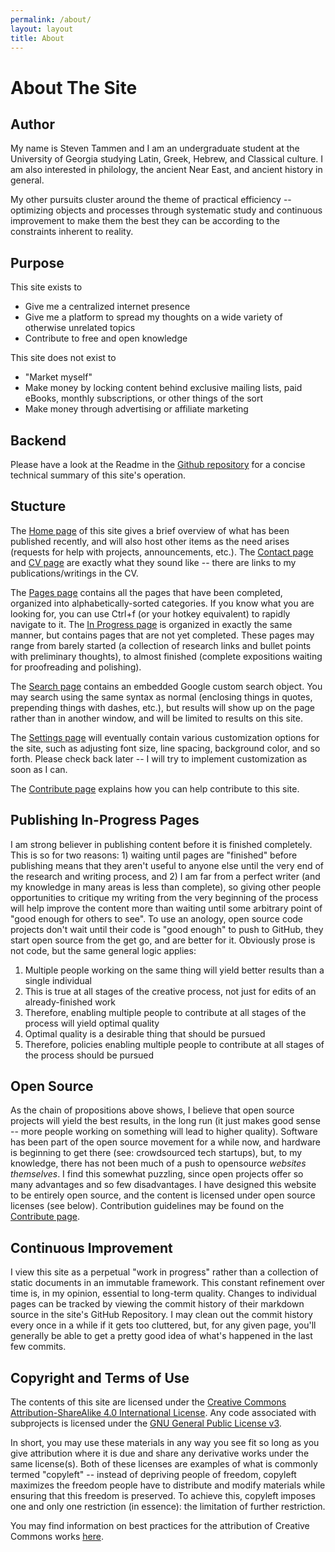 ```yaml
---
permalink: /about/
layout: layout
title: About
---
```


<h1 class="center"> About The Site </h1>

## Author

My name is Steven Tammen and I am an undergraduate student at the University of Georgia studying Latin, Greek, Hebrew, and Classical culture. I am also interested in philology, the ancient Near East, and ancient history in general.

My other pursuits cluster around the theme of practical efficiency -- optimizing objects and processes through systematic study and continuous improvement to make them the best they can be according to the constraints inherent to reality.

## Purpose

This site exists to

- Give me a centralized internet presence
- Give me a platform to spread my thoughts on a wide variety of otherwise unrelated topics
- Contribute to free and open knowledge

This site does not exist to

- "Market myself"
- Make money by locking content behind exclusive mailing lists, paid eBooks, monthly subscriptions, or other things of the sort
- Make money through advertising or affiliate marketing

## Backend

Please have a look at the Readme in the [Github repository](https://github.com/StevenTammen/steventammen.github.io) for a concise technical summary of this site's operation.

## Stucture

The [Home page](https://steventammen.com/) of this site gives a brief overview of what has been published recently, and will also host other items as the need arises (requests for help with projects, announcements, etc.). The [Contact page](https://steventammen.com/contact/) and [CV page](https://steventammen.com/CV.pdf) are exactly what they sound like -- there are links to my publications/writings in the CV.

The [Pages page](https://steventammen.com/pages/) contains all the pages that have been completed, organized into alphabetically-sorted categories. If you know what you are looking for, you can use Ctrl+f (or your hotkey equivalent) to rapidly navigate to it. The [In Progress page](https://steventammen.com/in-progress/) is organized in exactly the same manner, but contains pages that are not yet completed. These pages may range from barely started (a collection of research links and bullet points with preliminary thoughts), to almost finished (complete expositions waiting for proofreading and polishing).

The [Search page](https://steventammen.com/search/) contains an embedded Google custom search object. You may search using the same syntax as normal (enclosing things in quotes, prepending things with dashes, etc.), but results will show up on the page rather than in another window, and will be limited to results on this site.

The [Settings page](https://steventammen.com/settings/) will eventually contain various customization options for the site, such as adjusting font size, line spacing, background color, and so forth. Please check back later -- I will try to implement customization as soon as I can.

The [Contribute page](https://steventammen.com/contribution-guidelines/) explains how you can help contribute to this site.

## Publishing In-Progress Pages

I am strong believer in publishing content before it is finished completely. This is so for two reasons: 1) waiting until pages are "finished" before publishing means that they aren't useful to anyone else until the very end of the research and writing process, and 2) I am far from a perfect writer (and my knowledge in many areas is less than complete), so giving other people opportunities to critique my writing from the very beginning of the process will help improve the content more than waiting until some arbitrary point of "good enough for others to see". To use an anology, open source code projects don't wait until their code is "good enough" to push to GitHub, they start open source from the get go, and are better for it. Obviously prose is not code, but the same general logic applies: 

1. Multiple people working on the same thing will yield better results than a single individual
2. This is true at all stages of the creative process, not just for edits of an already-finished work
3. Therefore, enabling multiple people to contribute at all stages of the process will yield optimal quality
4. Optimal quality is a desirable thing that should be pursued
5. Therefore, policies enabling multiple people to contribute at all stages of the process should be pursued

## Open Source

As the chain of propositions above shows, I believe that open source projects will yield the best results, in the long run (it just makes good sense -- more people working on something will lead to higher quality). Software has been part of the open source movement for a while now, and hardware is beginning to get there (see: crowdsourced tech startups), but, to my knowledge, there has not been much of a push to opensource *websites themselves*. I find this somewhat puzzling, since open projects offer so many advantages and so few disadvantages. I have designed this website to be entirely open source, and the content is licensed under open source licenses (see below). Contribution guidelines may be found on the [Contribute page](https://steventammen.com/contribution-guidelines/).

## Continuous Improvement

I view this site as a perpetual "work in progress" rather than a collection of static documents in an immutable framework. This constant refinement over time is, in my opinion, essential to long-term quality. Changes to individual pages can be tracked by viewing the commit history of their markdown source in the site's GitHub Repository. I may clean out the commit history every once in a while if it gets too cluttered, but, for any given page, you'll generally be able to get a pretty good idea of what's happened in the last few commits.

## Copyright and Terms of Use

The contents of this site are licensed under the <a rel="license" href="http://creativecommons.org/licenses/by-sa/4.0/">Creative Commons Attribution-ShareAlike 4.0 International License</a>. Any code associated with subprojects is licensed under the <a rel="license" href="http://www.gnu.org/licenses/gpl.html">GNU General Public License v3</a>.

In short, you may use these materials in any way you see fit so long as you give attribution where it is due and share any derivative works under the same license(s). Both of these licenses are examples of what is commonly termed "copyleft" -- instead of depriving people of freedom, copyleft maximizes the freedom people have to distribute and modify materials while ensuring that this freedom is preserved. To achieve this, copyleft imposes one and only one restriction (in essence): the limitation of further restriction.

You may find information on best practices for the attribution of Creative Commons works [here](https://wiki.creativecommons.org/wiki/Best_practices_for_attribution).
